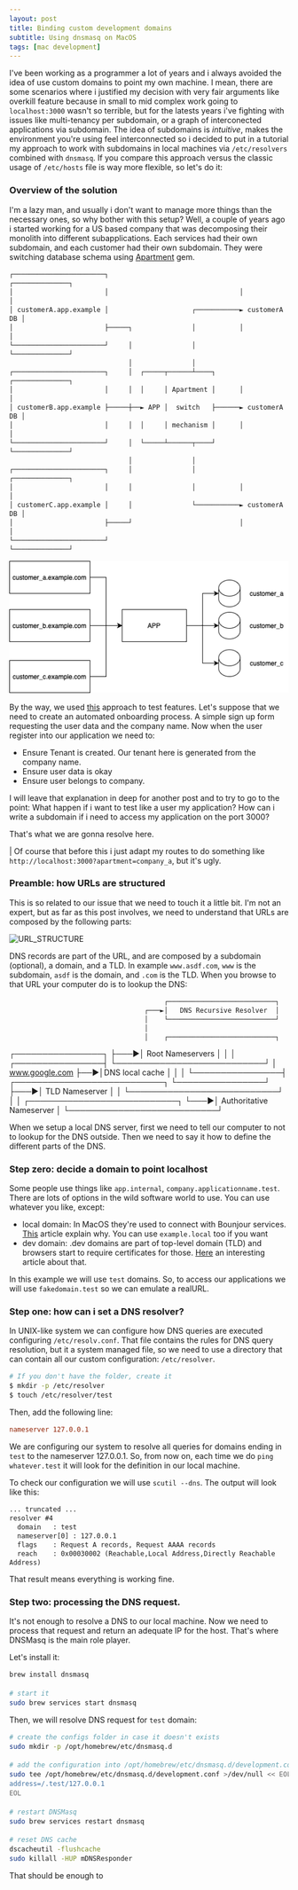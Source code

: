 ```yaml
---
layout: post
title: Binding custom development domains
subtitle: Using dnsmasq on MacOS
tags: [mac development]
---
```


I've been working as a programmer a lot of years and i always avoided the idea of use custom domains to point my own machine. I mean, there are some scenarios where i justified my decision with very fair arguments like overkill feature because in small to mid complex work going to `localhost:3000` wasn't so terrible, but for the latests years i've fighting with issues like multi-tenancy per subdomain, or a graph of interconected applications via subdomain. The idea of subdomains is *intuitive*, makes the environment you're using feel interconnected so i decided to put in a tutorial my approach to work with subdomains in local machines via `/etc/resolvers` combined with `dnsmasq`. If you compare this approach versus the classic usage of `/etc/hosts` file is way more flexible, so let's do it:

### Overview of the solution

I'm a lazy man, and usually i don't want to manage more things than the necessary ones, so why bother with this setup?
Well, a couple of years ago i started working for a US based company that was decomposing their monolith into different subapplications. Each services had their own subdomain, and each customer had their own subdomain. They were switching database schema using [Apartment](https://github.com/influitive/apartment) gem.


``` ascii
┌───────────────────────┐                                 ┌──────────────┐
│                       │                                 │              │
│ customerA.app.example │                     ┌───────────► customerA DB │
│                       ├─────┐               │           │              │
└───────────────────────┘     │               │           └──────────────┘
                              │               │
┌───────────────────────┐     │  ┌─────┬──────┴────┐      ┌──────────────┐
│                       │     │  │     │ Apartment │      │              │
│ customerB.app.example ├─────┼──► APP │  switch   ├──────► customerA DB │
│                       │     │  │     │ mechanism │      │              │
└───────────────────────┘     │  └─────┴──────┬────┘      └──────────────┘
                              │               │
┌───────────────────────┐     │               │           ┌──────────────┐
│                       │     │               │           │              │
│ customerC.app.example │     │               └───────────► customerA DB │
│                       ├─────┘                           │              │
└───────────────────────┘                                 └──────────────┘
```

![MultitenantDiagram](/assets/img/database_multi_tenant.drawio.png)

By the way, we used [this](https://github.com/influitive/apartment/wiki/Testing-Your-Application) approach to test features.
Let's suppose that we need to create an automated onboarding process. A simple sign up form requesting the user data and the company name. Now when the user register into our application we need to:

- Ensure Tenant is created. Our tenant here is generated from the company name.
- Ensure user data is okay
- Ensure user belongs to company.

I will leave that explanation in deep for another post and to try to go to the point: What happen if i want to test like a user my application? How can i write a subdomain if i need to access my application on the port 3000?

That's what we are gonna resolve here.

| Of course that before this i just adapt my routes to do something like `http://localhost:3000?apartment=company_a`, but it's ugly.

### Preamble: how URLs are structured

This is so related to our issue that we need to touch it a little bit. I'm not an expert, but as far as this post involves, we need to understand that URLs are composed by the following parts:

![URL_STRUCTURE](https://blog.syncitgroup.com/wp-content/uploads/2019/12/url-structure-1024x411.jpg)

DNS records are part of the URL, and are composed by a subdomain (optional), a domain, and a TLD. In example `www.asdf.com`, `www` is the subdomain, `asdf` is the domain, and `.com` is the TLD. When you browse to that URL your computer do is to lookup the DNS:

                                           ┌───────────────────────────┐
                                      ┌───►│   DNS Recursive Resolver  │
                                      │    └───────────────────────────┘
                                      │
                                      │    ┌───────────────────────────┐
┌────────────────┐                    ├───►│   Root Nameservers        │
│                │   ┌────────────────┤    └───────────────────────────┘
│ www.google.com ├──►│DNS local cache │
│                │   └────────────────┤    ┌───────────────────────────┐
└────────────────┘                    ├───►│  TLD Nameserver           │
                                      │    └───────────────────────────┘
                                      │
                                      │    ┌───────────────────────────┐
                                      └───►│  Authoritative Nameserver │
                                           └───────────────────────────┘


When we setup a local DNS server, first we need to tell our computer to not to lookup for the DNS outside. Then we need to say it how to define the different parts of the DNS.

### Step zero: decide a domain to point localhost

Some people use things like `app.internal`, `company.applicationname.test`. There are lots of options in the wild software world to use. You can use whatever you like, except:

- local domain: In MacOS they're used to connect with Bounjour services. [This](https://support.apple.com/en-us/HT203136) article explain why. You can use `example.local` too if you want
- dev domain: .dev domains are part of top-level domain (TLD) and browsers start to require certificates for those. [Here](https://medium.engineering/use-a-dev-domain-not-anymore-95219778e6fd) an interesting article about that.

In this example we will use `test` domains. So, to access our applications we will use `fakedomain.test` so we can emulate a realURL.

### Step one: how can i set a DNS resolver?

In UNIX-like system we can configure how DNS queries are executed configuring `/etc/resolv.conf`. That file contains the rules for DNS query resolution, but it a system managed file, so we need to use a directory that can contain all our custom configuration: `/etc/resolver`.

``` bash
# If you don't have the folder, create it
$ mkdir -p /etc/resolver
$ touch /etc/resolver/test
```

Then, add the following line:

``` conf
nameserver 127.0.0.1
```

We are configuring our system to resolve all queries for domains ending in `test` to the nameserver 127.0.0.1. So, from now on, each time we do `ping whatever.test` it will look for the definition in our local machine.

To check our configuration we will use `scutil --dns`. The output will look like this:

```
... truncated ...
resolver #4
  domain   : test
  nameserver[0] : 127.0.0.1
  flags    : Request A records, Request AAAA records
  reach    : 0x00030002 (Reachable,Local Address,Directly Reachable Address)

```
That result means everything is working fine.

### Step two: processing the DNS request.

It's not enough to resolve a DNS to our local machine. Now we need to process that request and return an adequate IP for the host. That's where DNSMasq is the main role player.

Let's install it:

``` bash
brew install dnsmasq

# start it
sudo brew services start dnsmasq
```

Then, we will resolve DNS request for `test` domain:

``` bash
# create the configs folder in case it doesn't exists
sudo mkdir -p /opt/homebrew/etc/dnsmasq.d

# add the configuration into /opt/homebrew/etc/dnsmasq.d/development.conf
sudo tee /opt/homebrew/etc/dnsmasq.d/development.conf >/dev/null << EOL
address=/.test/127.0.0.1
EOL

# restart DNSMasq
sudo brew services restart dnsmasq

# reset DNS cache
dscacheutil -flushcache
sudo killall -HUP mDNSResponder
```

That should be enough to 
